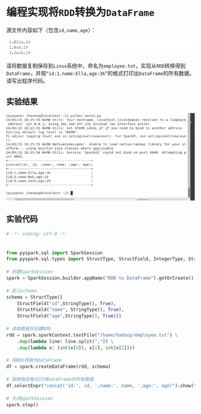 # 编程实现将`RDD`转换为`DataFrame`

源文件内容如下（包含`id,name,age`）：

![](../pic/4-1.png)

请将数据复制保存到`Linux`系统中，命名为`employee.txt`，实现从`RDD`转换得到`DataFrame`，并按`“id:1,name:Ella,age:36”`的格式打印出`DataFrame`的所有数据。请写出程序代码。

## 实验结果

![](../pic/4-2.png)

## 实验代码

```python
# -*- coding: utf-8 -*-


from pyspark.sql import SparkSession
from pyspark.sql.types import StructType, StructField, IntegerType, StringType
 
# 创建SparkSession
spark = SparkSession.builder.appName("RDD to DataFrame").getOrCreate()
 
# 定义schema
schema = StructType([
    StructField("id",StringType(), True),
    StructField("name", StringType(), True),
    StructField("age",StringType(), True)])
 
# 读取数据并创建RDD
rdd = spark.sparkContext.textFile("/home/hadoop/employee.txt") \
    .map(lambda line: line.split(",")) \
    .map(lambda x: (int(x[0]), x[1], int(x[2])))
 
# 将RDD转换为DataFrame
df = spark.createDataFrame(rdd, schema)
 
# 按照指定格式打印DataFrame的所有数据
df.selectExpr("concat('id:', id, ',name:', name, ',age:', age)").show(truncate=False)
 
# 关闭SparkSession
spark.stop()
```

